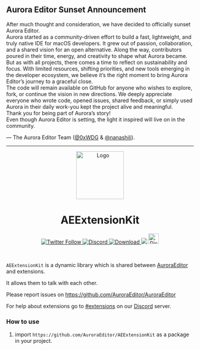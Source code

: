 ## Aurora Editor Sunset Announcement

After much thought and consideration, we have decided to officially sunset Aurora Editor.  
Aurora started as a community-driven effort to build a fast, lightweight, and truly native IDE for macOS developers. It grew out of passion, collaboration, and a shared vision for an open alternative. Along the way, contributors poured in their time, energy, and creativity to shape what Aurora became.  
But as with all projects, there comes a time to reflect on sustainability and focus. With limited resources, shifting priorities, and new tools emerging in the developer ecosystem, we believe it’s the right moment to bring Aurora Editor’s journey to a graceful close.  
The code will remain available on GitHub for anyone who wishes to explore, fork, or continue the vision in new directions. We deeply appreciate everyone who wrote code, opened issues, shared feedback, or simply used Aurora in their daily work-you kept the project alive and meaningful.  
Thank you for being part of Aurora’s story!  
Even though Aurora Editor is setting, the light it inspired will live on in the community.  
  
— The Aurora Editor Team (<a href='https://github.com/0xWDG'>@0xWDG</a> & <a href='https://github.com/nanashili'>@nanashili</a>).

----

<p align="center">
  <img alt="Logo" src="https://user-images.githubusercontent.com/63672227/194052928-6c476452-3cd6-494b-9604-e1b8e1998390.png" width="128px;" height="128px;">
</p>

<p align="center">
  <h1 align="center">AEExtensionKit</h1>
</p>

<p align="center">
  <a href='https://twitter.com/Aurora_Editor' target='_blank'>
    <img alt="Twitter Follow" src="https://img.shields.io/twitter/follow/Aurora_Editor?color=f6579d&style=for-the-badge">
  </a>
  <a href='https://discord.gg/5aecJ4rq9D' target='_blank'>
    <img alt="Discord" src="https://img.shields.io/discord/997410333348077620?color=f98a6c&style=for-the-badge">
  </a>
  <a href='https://nightly.link/AuroraEditor/AuroraEditor/workflows/nightly/main/AuroraEditor_Nightly.zip' target='_blank'>
  <img alt="Download" src="https://img.shields.io/badge/Download-Nightly Build-6bbee8?style=for-the-badge">
 </a>
 <a href='https://twitter.com/intent/tweet?text=Try%20this%20new%20open-source%20code%20editor,%20Aurora%20Editor&url=https://auroraeditor.com&via=Aurora_Editor&hashtags=AuroraEditor,editor,AEIDE,developers,Aurora,OSS' target='_blank'><img src='https://img.shields.io/twitter/url/http/shields.io.svg?style=social'></a>
   <a href='https://chat.whatsapp.com/IOoaSbj7Km4BH3k5wlJPx0' target='_blank'>
    <img alt="Discord" src="https://upload.wikimedia.org/wikipedia/commons/6/6b/WhatsApp.svg" height='28px' width='28px'>
  </a>
</p>

<br />

`AEExtensionKit` is a dynamic library which is shared between [AuroraEditor](https://github.com/AuroraEditor/AuroraEditor) and extensions.

It allows them to talk with each other.

Please report issues on https://github.com/AuroraEditor/AuroraEditor

For help about extensions go to [#extensions](https://discord.gg/cCcwRFfY8f) on our [Discord](https://discord.gg/QYTtDYMMYj) server.

### How to use

1) import `https://github.com/AuroraEditor/AEExtensionKit` as a package in your project.
